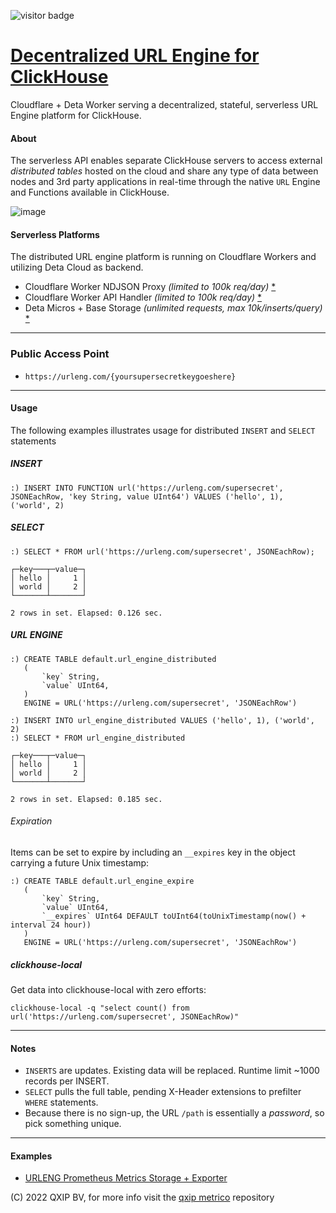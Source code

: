 ![visitor badge](https://img.shields.io/endpoint?url=https://y3kp3s.deta.dev)

# [Decentralized URL Engine for ClickHouse](https://urleng.com)

Cloudflare + Deta Worker serving a decentralized, stateful, serverless URL Engine platform for ClickHouse.

#### About

The serverless API enables separate ClickHouse servers to access external *distributed tables* hosted on the cloud and share any type of data between nodes and 3rd party applications in real-time through the native `URL` Engine and Functions available in ClickHouse.

![image](https://user-images.githubusercontent.com/1423657/179358754-92665ed1-c0f5-486f-9b94-e69144f8047a.png)

#### Serverless Platforms

The distributed URL engine platform is running on Cloudflare Workers and utilizing Deta Cloud as backend.

  - Cloudflare Worker NDJSON Proxy _(limited to 100k req/day)_ [*](https://developers.cloudflare.com/workers)
  - Cloudflare Worker API Handler _(limited to 100k req/day)_ [*](https://developers.cloudflare.com/workers)
  - Deta Micros + Base Storage _(unlimited requests, max 10k/inserts/query)_ [*](https://deta.sh)

--------

### Public Access Point

 - `https://urleng.com/{yoursupersecretkeygoeshere}`

--------

#### Usage
The following examples illustrates usage for distributed `INSERT` and `SELECT` statements

##### INSERT
```
:) INSERT INTO FUNCTION url('https://urleng.com/supersecret', JSONEachRow, 'key String, value UInt64') VALUES ('hello', 1), ('world', 2)
```
##### SELECT
```
:) SELECT * FROM url('https://urleng.com/supersecret', JSONEachRow);

┌─key───┬─value─┐
│ hello │     1 │
│ world │     2 │
└───────┴───────┘

2 rows in set. Elapsed: 0.126 sec. 
```

##### URL ENGINE
```
:) CREATE TABLE default.url_engine_distributed
   (
       `key` String,
       `value` UInt64,
   )
   ENGINE = URL('https://urleng.com/supersecret', 'JSONEachRow')
```
```
:) INSERT INTO url_engine_distributed VALUES ('hello', 1), ('world', 2)
:) SELECT * FROM url_engine_distributed

┌─key───┬─value─┐
│ hello │     1 │
│ world │     2 │
└───────┴───────┘

2 rows in set. Elapsed: 0.185 sec. 
```
###### Expiration
Items can be set to expire by including an `__expires` key in the object carrying a future Unix timestamp:
```
:) CREATE TABLE default.url_engine_expire
   (
       `key` String,
       `value` UInt64,
       `__expires` UInt64 DEFAULT toUInt64(toUnixTimestamp(now() + interval 24 hour))
   )
   ENGINE = URL('https://urleng.com/supersecret', 'JSONEachRow')
```

##### clickhouse-local
Get data into clickhouse-local with zero efforts:
```
clickhouse-local -q "select count() from url('https://urleng.com/supersecret', JSONEachRow)"
```

-----

#### Notes
- `INSERTS` are updates. Existing data will be replaced. Runtime limit ~1000 records per INSERT.
- `SELECT` pulls the full table, pending X-Header extensions to prefilter `WHERE` statements.
-  Because there is no sign-up, the URL `/path` is essentially a *password*, so pick something unique.

-------

#### Examples
- [URLENG Prometheus Metrics Storage + Exporter](https://github.com/metrico/distributed-clickhouse-prometheus)

(C) 2022 QXIP BV, for more info visit the [qxip metrico](https://metrico.in) repository
